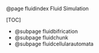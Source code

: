 @page fluidindex Fluid Simulation

[TOC]
- @subpage fluidbifrication
- @subpage fluidchunk
- @subpage fluidcellularautomata